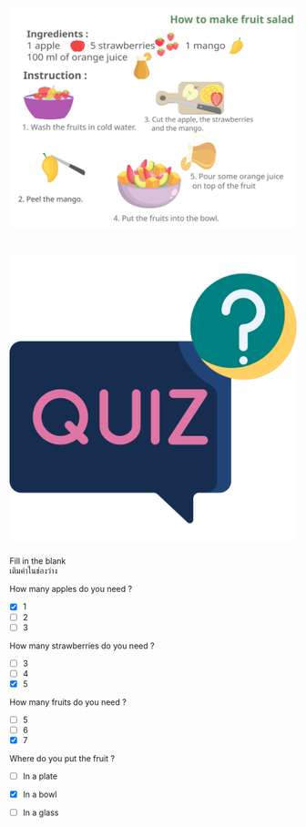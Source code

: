
# ![](/media/img/lessons_fruitsalad.svg) 

# ![icon](/media/icons/quiz.svg) 

<div class="title">Fill in the blank</div><div class="desc">เติมคำในช่องว่าง</div>

How many apples do you need ?
 - [x] 1
 - [ ] 2
 - [ ] 3

How many strawberries do you need ?
 - [ ] 3
 - [ ] 4
 - [x] 5

How many fruits do you need ?
 - [ ] 5
 - [ ] 6
 - [x] 7

Where do you put the fruit ?
 - [ ] In a plate
 - [x] In a bowl
 - [ ] In a glass

